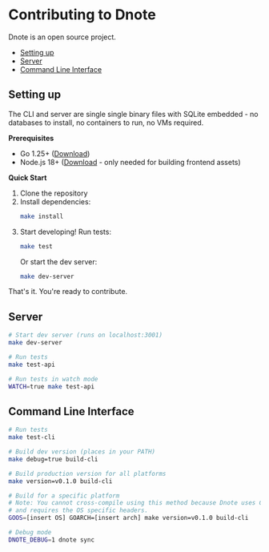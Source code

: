 # Contributing to Dnote

Dnote is an open source project.

* [Setting up](#setting-up)
* [Server](#server)
* [Command Line Interface](#command-line-interface)

## Setting up

The CLI and server are single single binary files with SQLite embedded - no databases to install, no containers to run, no VMs required.

**Prerequisites**

* Go 1.25+ ([Download](https://go.dev/dl/))
* Node.js 18+ ([Download](https://nodejs.org/) - only needed for building frontend assets)

**Quick Start**

1. Clone the repository
2. Install dependencies:
   ```bash
   make install
   ```
3. Start developing! Run tests:
   ```bash
   make test
   ```
   Or start the dev server:
   ```bash
   make dev-server
   ```

That's it. You're ready to contribute.

## Server

```bash
# Start dev server (runs on localhost:3001)
make dev-server

# Run tests
make test-api

# Run tests in watch mode
WATCH=true make test-api
```

## Command Line Interface

```bash
# Run tests
make test-cli

# Build dev version (places in your PATH)
make debug=true build-cli

# Build production version for all platforms
make version=v0.1.0 build-cli

# Build for a specific platform
# Note: You cannot cross-compile using this method because Dnote uses CGO
# and requires the OS specific headers.
GOOS=[insert OS] GOARCH=[insert arch] make version=v0.1.0 build-cli

# Debug mode
DNOTE_DEBUG=1 dnote sync
```
